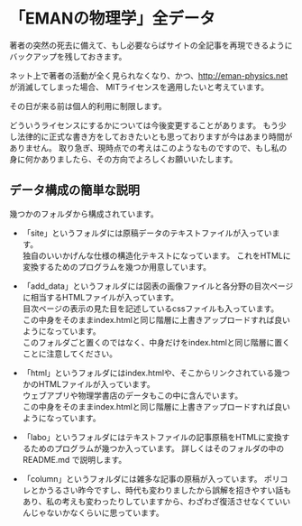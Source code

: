 # 「EMANの物理学」全データ

著者の突然の死去に備えて、もし必要ならばサイトの全記事を再現できるようにバックアップを残しておきます。

ネット上で著者の活動が全く見られなくなり、かつ、http://eman-physics.net が消滅してしまった場合、
MITライセンスを適用したいと考えています。

その日が来る前は個人的利用に制限します。

どういうライセンスにするかについては今後変更することがあります。
もう少し法律的に正式な書き方をしておきたいとも思っておりますが今はあまり時間がありません。
取り急ぎ、現時点での考えはこのようなものですので、もし私の身に何かありましたら、その方向でよろしくお願いいたします。

## データ構成の簡単な説明

幾つかのフォルダから構成されています。
- 「site」というフォルダには原稿データのテキストファイルが入っています。  
   独自のいいかげんな仕様の構造化テキストになっています。
   これをHTMLに変換するためのプログラムを幾つか用意しています。

- 「add_data」というフォルダには図表の画像ファイルと各分野の目次ページに相当するHTMLファイルが入っています。  
   目次ページの表示の見た目を記述しているcssファイルも入っています。  
   この中身をそのままindex.htmlと同じ階層に上書きアップロードすれば良いようになっています。  
   このフォルダごと置くのではなく、中身だけをindex.htmlと同じ階層に置くことに注意してください。

- 「html」というフォルダにはindex.htmlや、そこからリンクされている幾つかのHTMLファイルが入っています。  
   ウェブアプリや物理学書店のデータもこの中に含んでいます。  
   この中身をそのままindex.htmlと同じ階層に上書きアップロードすれば良いようになっています。

- 「labo」というフォルダにはテキストファイルの記事原稿をHTMLに変換するためのプログラムが幾つか入っています。
   詳しくはそのフォルダの中の README.md で説明します。

- 「column」というフォルダには雑多な記事の原稿が入っています。
   ポリコレとかうるさい昨今ですし、時代も変わりましたから誤解を招きやすい話もあり、私の考えも変わったりしていますから、わざわざ復活させなくていいんじゃないかなくらいに思っています。
 
  
